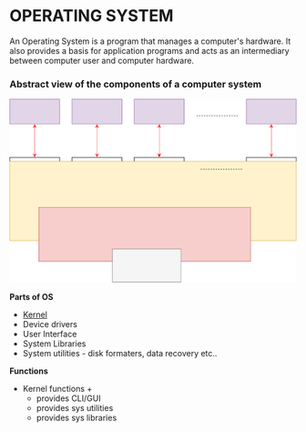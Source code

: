 # OPERATING SYSTEM

An Operating System is a program that manages a computer's hardware. It also provides a basis for application programs and acts as an intermediary between computer user and computer hardware.

### Abstract view of the components of a computer system

![Installation](os.drawio.svg)

**Parts of OS**
- [Kernel](./kernel/kernel.md)
- Device drivers
- User Interface
- System Libraries
- System utilities - disk formaters, data recovery etc..


**Functions**

- Kernel functions + 
    - provides CLI/GUI
    - provides sys utilities
    - provides sys libraries